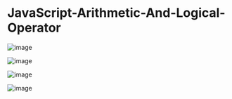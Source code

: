 # JavaScript-Arithmetic-And-Logical-Operator

![image](https://github.com/user-attachments/assets/0a2760a0-e67f-4d7c-8eb7-5514ab488c5f)

![image](https://github.com/user-attachments/assets/e2a9c06a-52e9-45eb-a79e-26c4cb26271f)

![image](https://github.com/user-attachments/assets/a124ba73-2895-4e59-90ec-178d8d97e560)

![image](https://github.com/user-attachments/assets/ac7fde10-87ea-48bc-8961-1bebbbc3a83d)
